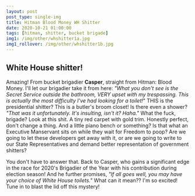 ```yaml
---
layout: post
post_type: single-img
title: Hitman Blood Money WH Shitter
date: 2020-10-21 01:00:00
tags: [hitman, shitter, bucket brigade]
img1: /img/other/whshitter1a.jpg
img1_rollover: /img/other/whshitter1b.jpg
---
```

## White House shitter!

Amazing! From bucket brigadier **Casper**, straight from Hitman: Blood Money. I'll let our brigadier take it from here: *"What you don't see is the Secret Service outside the bathroom, VERY upset with my trespassing. This is actually the most difficulty I've had looking for a toilet!*" THIS is the presidential shitter? This is a butler's broom closet! Is there even a shower? *"That was it unfortunately. It's insulting, isn't it? Haha."* What the fuck, brigade? Look at this shit. A tiny red carpet with gold trim. Honestly perfect, don't change a thing. And a little piano bench or something? Is that what an Executive Manservant sits on while they wait for Freedom to poop? Are we going to let these developers get away with it, or are we going to write to our State Representatives and demand better representation of government shitters? 

You don't have to answer that. Back to Casper, who gains a significant edge in the race for 2020's Brigadier of the Year with his contribution during election season! And he further promises, *"If all goes well, you may have your choice of White House toilets."* What can it mean?? I'm so excited! Tune in to blast the lid off this mystery!
